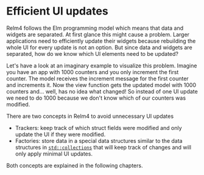 # Efficient UI updates

Relm4 follows the Elm programming model which means that data and widgets are separated. At first glance this might cause a problem. Larger applications need to efficiently update their widgets because rebuilding the whole UI for every update is not an option. But since data and widgets are separated, how do we know which UI elements need to be updated?

Let's have a look at an imaginary example to visualize this problem. Imagine you have an app with 1000 counters and you only increment the first counter. The model receives the increment message for the first counter and increments it. Now the view function gets the updated model with 1000 counters and... well, has no idea what changed! So instead of one UI update we need to do 1000 because we don't know which of our counters was modified.

There are two concepts in Relm4 to avoid unnecessary UI updates

+ Trackers: keep track of which struct fields were modified and only update the UI if they were modified.
+ Factories: store data in a special data structures similar to the data structures in [`std::collections`](https://doc.rust-lang.org/std/collections/index.html) that will keep track of changes and will only apply minimal UI updates.

Both concepts are explained in the following chapters.

